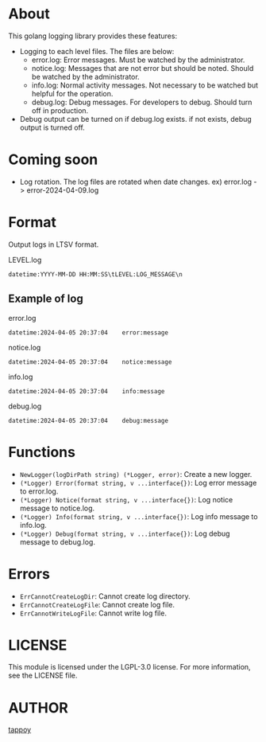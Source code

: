 # About
This golang logging library provides these features:
- Logging to each level files. The files are below:
  - error.log: Error messages. Must be watched by the administrator.
  - notice.log: Messages that are not error but should be noted. Should be watched by the administrator.
  - info.log: Normal activity messages. Not necessary to be watched but helpful for the operation.
  - debug.log: Debug messages. For developers to debug. Should turn off in production.
- Debug output can be turned on if debug.log exists. if not exists, debug output is turned off.

# Coming soon
- Log rotation. The log files are rotated when date changes. ex) error.log -> error-2024-04-09.log

# Format
Output logs in LTSV format.

LEVEL.log
```
datetime:YYYY-MM-DD HH:MM:SS\tLEVEL:LOG_MESSAGE\n
```

## Example of log
error.log
```
datetime:2024-04-05 20:37:04	error:message
```

notice.log
```
datetime:2024-04-05 20:37:04	notice:message
```

info.log
```
datetime:2024-04-05 20:37:04	info:message
```

debug.log
```
datetime:2024-04-05 20:37:04	debug:message
```

# Functions
- `NewLogger(logDirPath string) (*Logger, error)`: Create a new logger.
- `(*Logger) Error(format string, v ...interface{})`: Log error message to error.log.
- `(*Logger) Notice(format string, v ...interface{})`: Log notice message to notice.log.
- `(*Logger) Info(format string, v ...interface{})`: Log info message to info.log.
- `(*Logger) Debug(format string, v ...interface{})`: Log debug message to debug.log.

# Errors
- `ErrCannotCreateLogDir`: Cannot create log directory.
- `ErrCannotCreateLogFile`: Cannot create log file.
- `ErrCannotWriteLogFile`: Cannot write log file.

# LICENSE
This module is licensed under the LGPL-3.0 license. For more information, see the LICENSE file.

# AUTHOR
[tappoy](https://github.com/tappoy)
